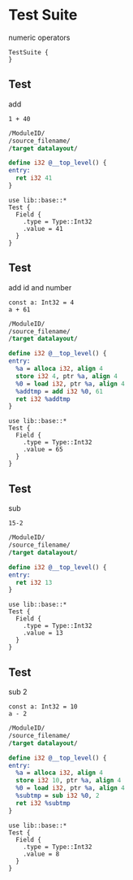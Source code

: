 # Test Suite
numeric operators

```cent
TestSuite {
}
```

## Test
add

```akela
1 + 40
```

```llvm
/ModuleID/
/source_filename/
/target datalayout/

define i32 @__top_level() {
entry:
  ret i32 41
}
```

```cent
use lib::base::*
Test {
  Field {
    .type = Type::Int32
    .value = 41
  }
}
```

## Test
add id and number

```akela
const a: Int32 = 4
a + 61
```

```llvm
/ModuleID/
/source_filename/
/target datalayout/

define i32 @__top_level() {
entry:
  %a = alloca i32, align 4
  store i32 4, ptr %a, align 4
  %0 = load i32, ptr %a, align 4
  %addtmp = add i32 %0, 61
  ret i32 %addtmp
}
```

```cent
use lib::base::*
Test {
  Field {
    .type = Type::Int32
    .value = 65
  }
}
```

## Test
sub

```akela
15-2
```

```llvm
/ModuleID/
/source_filename/
/target datalayout/

define i32 @__top_level() {
entry:
  ret i32 13
}
```

```cent
use lib::base::*
Test {
  Field {
    .type = Type::Int32
    .value = 13
  }
}
```

## Test
sub 2

```akela
const a: Int32 = 10
a - 2
```

```llvm
/ModuleID/
/source_filename/
/target datalayout/

define i32 @__top_level() {
entry:
  %a = alloca i32, align 4
  store i32 10, ptr %a, align 4
  %0 = load i32, ptr %a, align 4
  %subtmp = sub i32 %0, 2
  ret i32 %subtmp
}
```

```cent
use lib::base::*
Test {
  Field {
    .type = Type::Int32
    .value = 8
  }
}
```